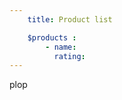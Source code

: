 ```yaml
---
    title: Product list

    $products :
        - name:
          rating:  
---
```

plop
<Products-Main />